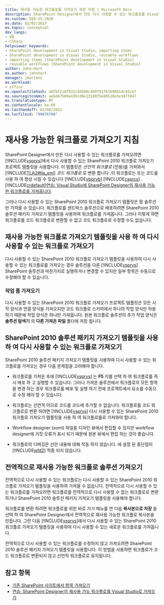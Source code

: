 ```yaml
---
title: 재사용 가능한 워크플로를 가져오기 위한 지침 | Microsoft Docs
description: SharePoint Designer에서 만든 다시 사용할 수 있는 워크플로를 Visual Studio로 가져오기 위한 지침을 검토 합니다.
ms.custom: SEO-VS-2020
ms.date: 02/02/2017
ms.topic: conceptual
dev_langs:
- VB
- CSharp
helpviewer_keywords:
- SharePoint development in Visual Studio, importing items
- SharePoint development in Visual Studio, reusable workflows
- importing items [SharePoint development in Visual Studio]
- reusable workflows [SharePoint development in Visual Studio]
author: John-Hart
ms.author: johnhart
manager: jmartens
ms.workload:
- office
ms.openlocfilehash: a8fbf218f032c9d580c490f91f6169681dc93cef
ms.sourcegitcommit: ae6d47b09a439cd0e13180f5e89510e3e347fd47
ms.translationtype: MT
ms.contentlocale: ko-KR
ms.lasthandoff: 02/08/2021
ms.locfileid: "99876708"
---
```

# <a name="guidelines-for-importing-reusable-workflows"></a>재사용 가능한 워크플로 가져오기 지침
  SharePoint Designer에서 만든 다시 사용할 수 있는 워크플로를 가져오려면 [!INCLUDE[vsprvs](../sharepoint/includes/vsprvs-md.md)]에서 다시 사용할 수 있는 SharePoint 2010 워크플로 가져오기 프로젝트 템플릿을 사용합니다. 이 템플릿은 *선언적* *워크플로* (전용)를 가져와서 [!INCLUDE[TLA2#tla_xml](../sharepoint/includes/tla2sharptla-xml-md.md)] *코드 워크플로* 로 변환 합니다 .이 워크플로는 또는 코드를 사용 하 여 향상 시킬 수 있습니다 [!INCLUDE[vbprvb](../sharepoint/includes/vbprvb-md.md)] [!INCLUDE[csprcs](../sharepoint/includes/csprcs-md.md)] . [!INCLUDE[crdefault](../sharepoint/includes/crdefault-md.md)][연습: Visual Studio에 SharePoint Designer의 재사용 가능한 워크플로를 가져옵니다](../sharepoint/walkthrough-import-a-sharepoint-designer-reusable-workflow-into-visual-studio.md).

 그러나 다시 사용할 수 있는 SharePoint 2010 워크플로 가져오기 템플릿은 팜 솔루션만 가져올 수 있습니다. 워크플로를 샌드박스 솔루션으로 배포하려면 SharePoint 2010 솔루션 패키지 가져오기 템플릿을 사용하여 워크플로를 가져옵니다. 그러나 이렇게 하면 워크플로를 코드 워크플로로 변환할 수 없고 코드 워크플로로 수정할 수도 없습니다.

## <a name="import-reusable-workflows-by-using-the-import-reusable-workflow-template"></a>재사용 가능한 워크플로 가져오기 템플릿을 사용 하 여 다시 사용할 수 있는 워크플로 가져오기
 다시 사용할 수 있는 SharePoint 2010 워크플로 가져오기 템플릿을 사용하여 다시 사용할 수 있는 워크플로를 가져오는 경우 솔루션을 다른 [!INCLUDE[vsprvs](../sharepoint/includes/vsprvs-md.md)] SharePoint 솔루션과 마찬가지로 실행하거나 변경할 수 있지만 일부 항목은 수동으로 수정해야 할 수 있습니다.

### <a name="import-task-forms"></a>작업 폼 가져오기
 다시 사용할 수 있는 SharePoint 2010 워크플로 가져오기 프로젝트 템플릿은 모든 시작 양식과 연결 양식을 가져오지만 코드 워크플로 스키마에서 하나의 작업 양식만 허용하기 때문에 작업 양식은 하나만 가져옵니다. 원본 워크플로 솔루션의 추가 작업 양식은 **솔루션 탐색기** 의 **다른 가져온 파일** 폴더에 저장 됩니다.

## <a name="import-reusable-workflows-by-using-the-import-sharepoint-2010-solution-package-template"></a>SharePoint 2010 솔루션 패키지 가져오기 템플릿을 사용 하 여 다시 사용할 수 있는 워크플로 가져오기
 SharePoint 2010 솔루션 패키지 가져오기 템플릿을 사용하여 다시 사용할 수 있는 워크플로를 가져오는 경우 다음 문제점을 고려해야 합니다.

- 워크플로를 가져온 후에 [!INCLUDE[vsprvs](../sharepoint/includes/vsprvs-md.md)] 는 **F5** 키를 선택 하 여 워크플로를 즉시 배포 하 고 실행할 수 있습니다. 그러나 가져온 솔루션에서 워크플로의 모든 항목을 변경 하는 경우 워크플로를 배포 및 실행 하기 전에 프로젝트에서 요소를 수동으로 수정 해야 할 수 있습니다.

- 워크플로는 선언적 이므로 코드를 코드에 추가할 수 없습니다. 워크플로를 코드 워크플로로 변환 하려면 [!INCLUDE[vsprvs](../sharepoint/includes/vsprvs-md.md)] 다시 사용할 수 있는 SharePoint 2010 워크플로 가져오기 템플릿을 사용 하 여 워크플로를로 가져와야 합니다.

- Workflow designer (xoml) 파일을 디자인 뷰에서 편집할 수 있지만 workflow designer에 거짓 오류가 표시 되기 때문에 원본 뷰에서 편집 하는 것이 좋습니다.

- 워크플로의 디버깅은 선언 내용에 대해 작동 하지 않습니다. 에 설정 된 중단점이 [!INCLUDE[wfd2](../sharepoint/includes/wfd2-md.md)] 적중 되지 않습니다.

## <a name="import-globally-reusable-workflow-solutions"></a>전역적으로 재사용 가능한 워크플로 솔루션 가져오기
 전역적으로 다시 사용할 수 있는 워크플로는 다시 사용할 수 있는 SharePoint 2010 워크플로 가져오기 템플릿을 사용하여 가져올 수 없습니다. 전역적으로 다시 사용할 수 있는 워크플로를 가져오려면 워크플로를 전역적으로 다시 사용할 수 없는 워크플로로 변환하거나 SharePoint 2010 솔루션 패키지 가져오기 템플릿을 사용해야 합니다.

 워크플로를 변환 하려면 워크플로를 위한 바로 가기 메뉴를 연 다음 **복사본으로 저장** 을 선택 하 여 SharePoint Designer에서 전역적으로 재사용 가능한 워크플로 복사본을 만듭니다. 그런 다음 [!INCLUDE[vsprvs](../sharepoint/includes/vsprvs-md.md)]에서 다시 사용할 수 있는 SharePoint 2010 워크플로 가져오기 템플릿을 사용하여 다시 사용할 수 있는 새로운 워크플로를 가져옵니다.

 전역적으로 다시 사용할 수 있는 워크플로를 수정하지 않고 가져오려면 SharePoint 2010 솔루션 패키지 가져오기 템플릿을 사용합니다. 이 방법을 사용하면 워크플로가 코드 워크플로로 변환되지 않고 선언적 워크플로로 유지됩니다.

## <a name="see-also"></a>참고 항목
- [기존 SharePoint 사이트에서 항목 가져오기](../sharepoint/importing-items-from-an-existing-sharepoint-site.md)
- [연습: SharePoint Designer의 재사용 가능 워크플로를 Visual Studio로 가져오기](../sharepoint/walkthrough-import-a-sharepoint-designer-reusable-workflow-into-visual-studio.md)
